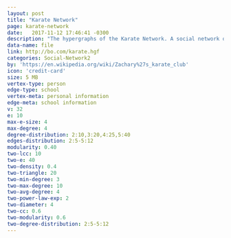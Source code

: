 ```yaml
---
layout: post
title: "Karate Network"
page: karate-network
date:   2017-11-12 17:46:41 -0300
description: "The hypergraphs of the Karate Network. A social network of a karate club was studied by Wayne W. Zachary for a period of three years from 1970 to 1972. The network captures 34 members of a karate club, documenting links between pairs of members who interacted outside the club. During the study a conflict arose between the administrator John A and instructor Mr. Hi (pseudonyms), which led to the split of the club into two. Half of the members formed a new club around Mr. Hi; members from the other part found a new instructor or gave up karate. Based on collected data Zachary correctly assigned all but one member of the club to the groups they actually joined after the split."
data-name: file
link: http://bo.com/karate.hgf
categories: Social-Network2
by: 'https://en.wikipedia.org/wiki/Zachary%27s_karate_club'
icon: 'credit-card'
size: 5 MB
vertex-type: person
edge-type: school
vertex-meta: personal information
edge-meta: school information
v: 32
e: 10
max-e-size: 4
max-degree: 4
degree-distribution: 2:10,3:20,4:25,5:40
edges-distribution: 2:5-5:12
modularity: 0.40
two-lcc: 10
two-e: 40
two-density: 0.4
two-triangle: 20
two-min-degree: 3
two-max-degree: 10
two-avg-degree: 4
two-power-law-exp: 2
two-diameter: 4
two-cc: 0.6
two-modularity: 0.6
two-degree-distribution: 2:5-5:12
---
```

